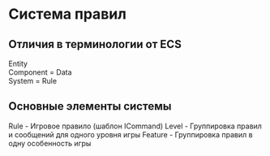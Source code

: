 Система правил
==============

Отличия в терминологии от ECS
-----------------------------
Entity  
Component = Data  
System = Rule  

Основные элементы системы
-------------------------


Rule - Игровое правило (шаблон ICommand)
Level - Группировка правил и сообщений для одного уровня игры
Feature - Группировка правил в одну особенность игры


